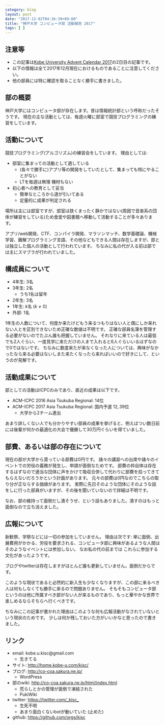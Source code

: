 ```yaml
---
category: blog
layout: post
date: "2017-12-02T04:36:39+09:00"
title: "神戸大学 コンピュータ部 活動報告 2017"
tags: [ ]
---
```


## 注意等

-   この記事は[Kobe University Advent Calendar 2017](https://adventar.org/calendars/2491)の2日目の記事です。
-   以下の情報は全て2017年12月現在におけるものであることに注意してください。
-   他の部員には特に確認を取ることなく勝手に書きました。


## 部の概要

神戸大学にはコンピュータ部が存在します。昔は情報統計部という呼称だったそうです。
現在の主な活動としては、毎週火曜に部室で競技プログラミングの練習をしています。


## 活動について

競技プログラミング(アルゴリズム)の練習会をしています。
理由としては:

-   部室に集まっての活動として適している
    -   (各々で勝手に)アプリ等の開発をしていたとして、集まっても特にやることがない
    -   LTを毎週は無理 機材もない
-   初心者への教育として妥当
    -   簡単なところから道が引いてある
    -   定量的に成果が判定される

場所は主には部室ですが、部室は狭くまったく静かではない(周囲で音楽系の団体が練習をしている)ため食堂や図書館へ移動して活動することが多々あります。

アプリ/web開発、CTF、コンパイラ開発、マラソンマッチ、数学基礎論、機械学習、難解プログラミング言語、その他などもできる人間は存在しますが、部とは独立した個人の活動として行われています。
ちなみに私の代が入る前は部では主にスマブラが行われていました。


## 構成員について

-   $4$年生: $3$名
-   $3$年生: $2$名
    -   うち$1$名は留年
-   $2$年生: $3$名
-   $1$年生: $k$名 ($k \ne 0$)
-   外部: $1$名

$1$年生の人数について、何度か来たけどもう来るつもりはない人と偶にしか来れない人とを区別できないため正確な数値は不明です。
正確な部員名簿を管理する必要がないのでたぶん誰も把握していません。
それなりに来ている人は最低でも$2$人ぐらい、一度見学に来ただけの人まで入れると$6$人ぐらいいるはずなので$0$ではないです。
ちなみに数度来たが来なくなった人については、興味がなかったなら来る必要はないしまた来たくなったら来ればいいので好きにして、というのが見解です。


## 活動成果について

部としての活動はICPCのみであり、直近の成果は以下です。

-   ACM-ICPC 2016 Asia Tsukuba Regional: $14$位
-   ACM-ICPC 2017 Asia Tsukuba Regional: 国内予選 $12, 39$位
    -   大学から$2$チーム進出

あまり詳しくない人でも分かりやすい部員の成果を挙げると、例えばつい数日前には後輩が何かの最適化の大会で優勝して$30$万円ぐらいを得ていました。


## 部費、あるいは部の存在について

現在の部が大学から貰っている部費は$0$円です。
諸々の講習への出席や諸々のイベントでの労役の義務が発生し、申請が面倒なためです。
部費の枠自体は存在するはずなので適当な団体に声をかけて吸収合併して代わりに部費を拾ってきてもらえないだろうかという計画があります。
元々の部費は$0$円なのでこちらの取り分が正ならする価値があります。
実際に先日そのような団体にそのような話をしに行った部員がいますが、その後を聞いていないので詳細は不明です。

なお、部の維持って面倒だし潰そうぜ、という話もありました。潰すのはもっと面倒なので立ち消えました。


## 広報について

新歓祭、学祭などには一切の参加をしていません。
理由は次です: 単に面倒、出展費用がかかる、労役を要求される、コンピュータ部に興味があるような人間はそのようなイベントには参加しない。
なお私の代の前までは これらに参加する文化があったようです。

ブログやtwitterは存在しますがほとんど誰も更新していません。面倒だからです。

このような現状であると必然的に新入生も少なくなりますが、この部に来るべき人は何もしなくても勝手に来るので問題ありません。
そもそもコンピュータ部というのは他に所属すべき部がない人が来るものであり、もっと華やかな世界で楽しめるならそちらへ行くべきです。

ちなみにこの記事が書かれた理由はこのような何も広報活動がなされていないという現状のためです。
少しは何か残しておいた方がいいかなと思ったので書きました。


## リンク

-   email: kobe<!-- -->.u.<span>kisc@gmail</span>.com
    -   生きてる
-   サイト: <http://home.kobe-u.com/kisc/>
-   ブログ: <http://co-coa.sakura.ne.jp/>
    -   WordPress
-   部のwiki: <http://co-coa.sakura.ne.jp/html/index.html>
    -   荒らしとかの管理が面倒で凍結された
    -   PukiWiki
-   twitter: <https://twitter.com/_kisc_>
    -   生死不明
    -   あまり面白くないbotが動いていた (止めた)
-   github: <https://github.com/orgs/kisc>
